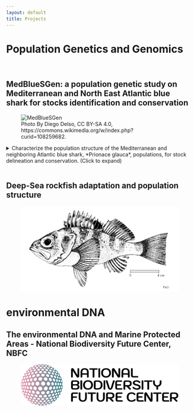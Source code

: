 ```yaml
---
layout: default
title: Projects
---
```


# Population Genetics and Genomics


<br>



## MedBlueSGen: a population genetic study on Mediterranean and North East Atlantic blue shark for stocks identification and conservation


<figure>
<img src="assets/Tiburón_azul_(Prionace_glauca),_canal_Fayal-Pico,_islas_Azores,_Portugal,_2020-07-27,_DD_31.jpg" alt="MedBlueSGen" width="700" align="center"> 
<figcaption> Photo By Diego Delso, CC BY-SA 4.0, https://commons.wikimedia.org/w/index.php?curid=108259682.</figcaption>
</figure>

<details>
  <summary>Characterize the population structure of the Mediterranean and neighboring Atlantic blue shark, *Prionace glauca*, populations, for stock delineation and conservation. (Click to expand)</summary>
  
<br>
  
Through genome-representative and ddRAD-derived SNP markers, we are investigating the population structure of the Mediterranean and North East Atlantic blue shark, in order to delineate the number of populations detecatable in the study areas. Genome-representative markers allows a way deeper search for population genetic signals capable to discriminate different populations, which may be under the effect of separate demographic processes. This is mandatory to better manage the stocks and preserve their resilience under the direct and undirect anthropogenic pressures (overfishing, loss of habitat, climate change, etc.).
The MedBlueSGen project is funder by the Joint Research Center of the European Union, and the project website can be seen
<a href="https://sustainable-fisheries.ec.europa.eu/fisheries-genetics/projects-fisheries-genetics/medbluesgen_en">here</a>.
An interactive sampling map is available <a href="https://sustainable-fisheries.ec.europa.eu/fisheries-genetics/projects-fisheries-genetics/medbluesgen/dataset_en">here</a>.
Published articles within this project can be viewed <a href="https://leoneago.github.io/02-Publications.html">here</a>
</details>

<br>


## Deep-Sea rockfish adaptation and population structure
<figure>
<img src="assets/Helicolenus.jpg" alt="Helicolenus" width="700" align="center"> 
</figure>


# environmental DNA

## The environmental DNA and Marine Protected Areas - National Biodiversity Future Center, NBFC

<figure>
<img src="assets/Logo_NBFC_CMYK.png" alt="Logo_NBFC" width="700" align="center"> 
</figure>
